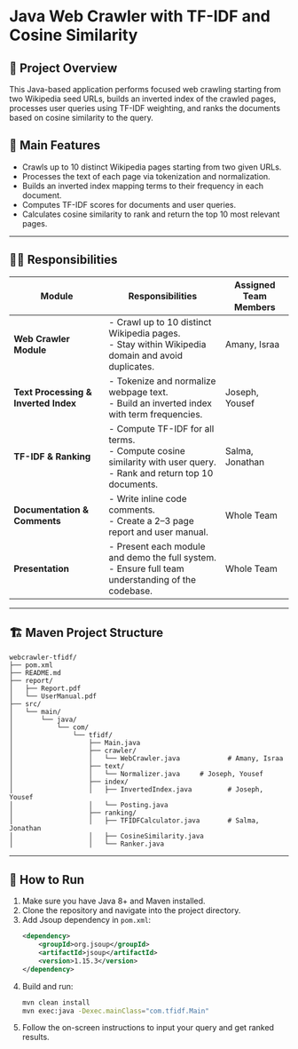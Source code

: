 # Java Web Crawler with TF-IDF and Cosine Similarity

## 🧠 Project Overview

This Java-based application performs focused web crawling starting from two Wikipedia seed URLs, builds an inverted index of the crawled pages, processes user queries using TF-IDF weighting, and ranks the documents based on cosine similarity to the query.

## 🎯 Main Features

- Crawls up to 10 distinct Wikipedia pages starting from two given URLs.
- Processes the text of each page via tokenization and normalization.
- Builds an inverted index mapping terms to their frequency in each document.
- Computes TF-IDF scores for documents and user queries.
- Calculates cosine similarity to rank and return the top 10 most relevant pages.

---

## 👨‍💻 Responsibilities

| Module | Responsibilities | Assigned Team Members |
|--------|------------------|------------------------|
| **Web Crawler Module** | - Crawl up to 10 distinct Wikipedia pages. <br> - Stay within Wikipedia domain and avoid duplicates. | Amany, Israa |
| **Text Processing & Inverted Index** | - Tokenize and normalize webpage text. <br> - Build an inverted index with term frequencies. | Joseph, Yousef |
| **TF-IDF & Ranking** | - Compute TF-IDF for all terms. <br> - Compute cosine similarity with user query. <br> - Rank and return top 10 documents. | Salma, Jonathan |
| **Documentation & Comments** | - Write inline code comments. <br> - Create a 2–3 page report and user manual. | Whole Team |
| **Presentation** | - Present each module and demo the full system. <br> - Ensure full team understanding of the codebase. | Whole Team |

---

## 🏗️ Maven Project Structure

```
webcrawler-tfidf/
├── pom.xml
├── README.md
├── report/
│   ├── Report.pdf
│   └── UserManual.pdf
├── src/
│   └── main/
│       └── java/
│           └── com/
│               └── tfidf/
│                   ├── Main.java
│                   ├── crawler/
│                   │   └── WebCrawler.java            # Amany, Israa
│                   ├── text/
│                   │   └── Normalizer.java     # Joseph, Yousef
│                   ├── index/
│                   │   ├── InvertedIndex.java         # Joseph, Yousef
│                   │   └── Posting.java
│                   ├── ranking/
│                   │   ├── TFIDFCalculator.java       # Salma, Jonathan
│                   │   ├── CosineSimilarity.java
│                   │   └── Ranker.java
```

---

## 🚀 How to Run

1. Make sure you have Java 8+ and Maven installed.
2. Clone the repository and navigate into the project directory.
3. Add Jsoup dependency in `pom.xml`:
   ```xml
   <dependency>
       <groupId>org.jsoup</groupId>
       <artifactId>jsoup</artifactId>
       <version>1.15.3</version>
   </dependency>
   ```
4. Build and run:
   ```bash
   mvn clean install
   mvn exec:java -Dexec.mainClass="com.tfidf.Main"
   ```
5. Follow the on-screen instructions to input your query and get ranked results.


